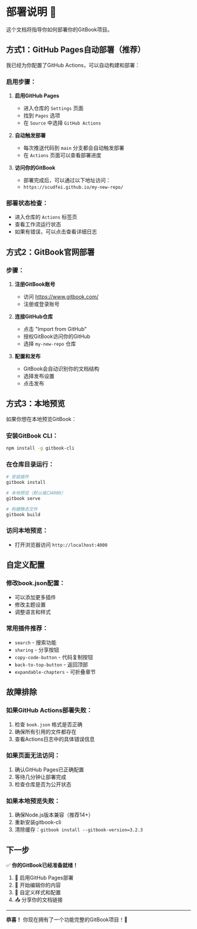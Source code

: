 # 部署说明 🚀

这个文档将指导你如何部署你的GitBook项目。

## 方式1：GitHub Pages自动部署（推荐）

我已经为你配置了GitHub Actions，可以自动构建和部署：

### 启用步骤：

1. **启用GitHub Pages**
   - 进入仓库的 `Settings` 页面
   - 找到 `Pages` 选项
   - 在 `Source` 中选择 `GitHub Actions`

2. **自动触发部署**
   - 每次推送代码到 `main` 分支都会自动触发部署
   - 在 `Actions` 页面可以查看部署进度

3. **访问你的GitBook**
   - 部署完成后，可以通过以下地址访问：
   - `https://scudfei.github.io/my-new-repo/`

### 部署状态检查：
- 进入仓库的 `Actions` 标签页
- 查看工作流运行状态
- 如果有错误，可以点击查看详细日志

## 方式2：GitBook官网部署

### 步骤：

1. **注册GitBook账号**
   - 访问 https://www.gitbook.com/
   - 注册或登录账号

2. **连接GitHub仓库**
   - 点击 "Import from GitHub"
   - 授权GitBook访问你的GitHub
   - 选择 `my-new-repo` 仓库

3. **配置和发布**
   - GitBook会自动识别你的文档结构
   - 选择发布设置
   - 点击发布

## 方式3：本地预览

如果你想在本地预览GitBook：

### 安装GitBook CLI：
```bash
npm install -g gitbook-cli
```

### 在仓库目录运行：
```bash
# 安装插件
gitbook install

# 本地预览（默认端口4000）
gitbook serve

# 构建静态文件
gitbook build
```

### 访问本地预览：
- 打开浏览器访问 `http://localhost:4000`

## 自定义配置

### 修改book.json配置：
- 可以添加更多插件
- 修改主题设置
- 调整语言和样式

### 常用插件推荐：
- `search` - 搜索功能
- `sharing` - 分享按钮
- `copy-code-button` - 代码复制按钮
- `back-to-top-button` - 返回顶部
- `expandable-chapters` - 可折叠章节

## 故障排除

### 如果GitHub Actions部署失败：
1. 检查 `book.json` 格式是否正确
2. 确保所有引用的文件都存在
3. 查看Actions日志中的具体错误信息

### 如果页面无法访问：
1. 确认GitHub Pages已正确配置
2. 等待几分钟让部署完成
3. 检查仓库是否为公开状态

### 如果本地预览失败：
1. 确保Node.js版本兼容（推荐14+）
2. 重新安装gitbook-cli
3. 清除缓存：`gitbook install --gitbook-version=3.2.3`

## 下一步

✅ **你的GitBook已经准备就绪！**

1. 🔧 启用GitHub Pages部署
2. 📝 开始编辑你的内容
3. 🎨 自定义样式和配置
4. 📤 分享你的文档链接

---

**恭喜！** 你现在拥有了一个功能完整的GitBook项目！🎉